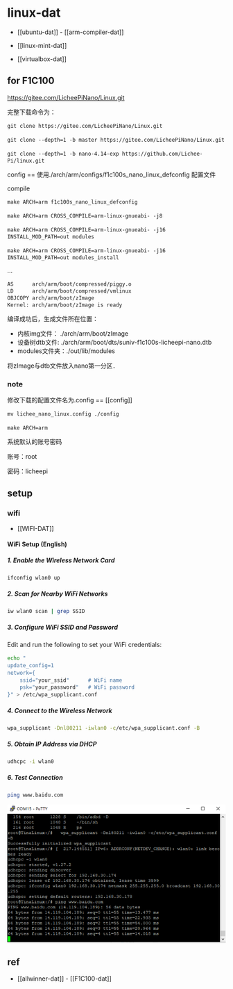 
# linux-dat

- [[ubuntu-dat]] - [[arm-compiler-dat]]

- [[linux-mint-dat]]

- [[virtualbox-dat]]


## for F1C100

https://gitee.com/LicheePiNano/Linux.git

完整下载命令为：

    git clone https://gitee.com/LicheePiNano/Linux.git

    git clone --depth=1 -b master https://gitee.com/LicheePiNano/Linux.git

    git clone --depth=1 -b nano-4.14-exp https://github.com/Lichee-Pi/linux.git 



config == 使用./arch/arm/configs/f1c100s_nano_linux_defconfig 配置文件

compile

    make ARCH=arm f1c100s_nano_linux_defconfig

    make ARCH=arm CROSS_COMPILE=arm-linux-gnueabi- -j8

    make ARCH=arm CROSS_COMPILE=arm-linux-gnueabi- -j16 INSTALL_MOD_PATH=out modules

    make ARCH=arm CROSS_COMPILE=arm-linux-gnueabi- -j16 INSTALL_MOD_PATH=out modules_install

...

    AS      arch/arm/boot/compressed/piggy.o
    LD      arch/arm/boot/compressed/vmlinux
    OBJCOPY arch/arm/boot/zImage
    Kernel: arch/arm/boot/zImage is ready

编译成功后，生成文件所在位置：

- 内核img文件：  ./arch/arm/boot/zImage
- 设备树dtb文件: ./arch/arm/boot/dts/suniv-f1c100s-licheepi-nano.dtb
- modules文件夹：./out/lib/modules

将zImage与dtb文件放入nano第一分区．


### note 

修改下载的配置文件名为.config == [[config]]

    mv lichee_nano_linux.config ./config

    make ARCH=arm

系统默认的账号密码

账号：root

密码：licheepi

## setup 

### wifi 

- [[WIFI-DAT]]


#### WiFi Setup (English)

##### 1. Enable the Wireless Network Card

```sh
ifconfig wlan0 up
```

##### 2. Scan for Nearby WiFi Networks

```sh
iw wlan0 scan | grep SSID
```

##### 3. Configure WiFi SSID and Password

Edit and run the following to set your WiFi credentials:

```sh
echo "
update_config=1
network={
    ssid="your_ssid"      # WiFi name
    psk="your_password"   # WiFi password
}" > /etc/wpa_supplicant.conf
```

##### 4. Connect to the Wireless Network

```sh
wpa_supplicant -Dnl80211 -iwlan0 -c/etc/wpa_supplicant.conf -B
```

##### 5. Obtain IP Address via DHCP

```sh
udhcpc -i wlan0
```

##### 6. Test Connection

```sh
ping www.baidu.com
```


![](2025-08-08-15-56-58.png)

## ref 

- [[allwinner-dat]] - [[F1C100-dat]]